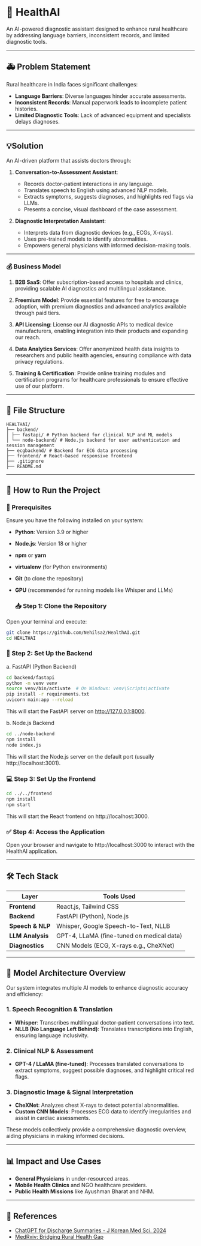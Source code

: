 # 🧠 HealthAI

An AI-powered diagnostic assistant designed to enhance rural healthcare by addressing language barriers, inconsistent records, and limited diagnostic tools.

---

## 🚑 Problem Statement

Rural healthcare in India faces significant challenges:

- **Language Barriers**: Diverse languages hinder accurate assessments.
- **Inconsistent Records**: Manual paperwork leads to incomplete patient histories.
- **Limited Diagnostic Tools**: Lack of advanced equipment and specialists delays diagnoses.

---

## 💡Solution

An AI-driven platform that assists doctors through:

1. **Conversation-to-Assessment Assistant**:
   - Records doctor-patient interactions in any language.
   - Translates speech to English using advanced NLP models.
   - Extracts symptoms, suggests diagnoses, and highlights red flags via LLMs.
   - Presents a concise, visual dashboard of the case assessment.

2. **Diagnostic Interpretation Assistant**:
   - Interprets data from diagnostic devices (e.g., ECGs, X-rays).
   - Uses pre-trained models to identify abnormalities.
   - Empowers general physicians with informed decision-making tools.

---

   ### 💰 Business Model
   
1. **B2B SaaS**: Offer subscription-based access to hospitals and clinics, providing scalable AI diagnostics and multilingual assistance.

2. **Freemium Model**: Provide essential features for free to encourage adoption, with premium diagnostics and advanced analytics available through paid tiers.

3. **API Licensing**: License our AI diagnostic APIs to medical device manufacturers, enabling integration into their products and expanding our reach.

4. **Data Analytics Services**: Offer anonymized health data insights to researchers and public health agencies, ensuring compliance with data privacy regulations.

5. **Training & Certification**: Provide online training modules and certification programs for healthcare professionals to ensure effective use of our platform.

---

## 📁 File Structure
```
HEALTHAI/
├── backend/
│ ├── fastapi/ # Python backend for clinical NLP and ML models
│ └── node-backend/ # Node.js backend for user authentication and session management
├── ecgbackend/ # Backend for ECG data processing
├── frontend/ # React-based responsive frontend
├── .gitignore
├── README.md
```

---

## 🚀 How to Run the Project

### 🧩 Prerequisites

Ensure you have the following installed on your system:

- **Python**: Version 3.9 or higher
- **Node.js**: Version 18 or higher
- **npm** or **yarn**
- **virtualenv** (for Python environments)
- **Git** (to clone the repository)
- **GPU** (recommended for running models like Whisper and LLMs)
  
  ### 📥 Step 1: Clone the Repository

Open your terminal and execute:

```bash
git clone https://github.com/Nehilsa2/HealthAI.git
cd HEALTHAI
```

  ### 🔧 Step 2: Set Up the Backend
  
a. FastAPI (Python Backend)

```bash
cd backend/fastapi
python -m venv venv
source venv/bin/activate  # On Windows: venv\Scripts\activate
pip install -r requirements.txt
uvicorn main:app --reload
```

This will start the FastAPI server on http://127.0.0.1:8000.

b. Node.js Backend

```bash
cd ../node-backend
npm install
node index.js
```

This will start the Node.js server on the default port (usually http://localhost:3001).

  ### 💻 Step 3: Set Up the Frontend

```bash
cd ../../frontend
npm install
npm start
```

This will start the React frontend on http://localhost:3000.

  ### ✅ Step 4: Access the Application

Open your browser and navigate to http://localhost:3000 to interact with the HealthAI application.

---

## 🛠️ Tech Stack

| Layer            | Tools Used                                        |
|------------------|--------------------------------------------------|
| **Frontend**     | React.js, Tailwind CSS                           |
| **Backend**      | FastAPI (Python), Node.js                        |
| **Speech & NLP** | Whisper, Google Speech-to-Text, NLLB             |
| **LLM Analysis** | GPT-4, LLaMA (fine-tuned on medical data)        |
| **Diagnostics**  | CNN Models (ECG, X-rays e.g., CheXNet)           |

---

## 🧬 Model Architecture Overview

Our system integrates multiple AI models to enhance diagnostic accuracy and efficiency:

### 1. **Speech Recognition & Translation**
- **Whisper**: Transcribes multilingual doctor-patient conversations into text.
- **NLLB (No Language Left Behind)**: Translates transcriptions into English, ensuring language inclusivity.

### 2. **Clinical NLP & Assessment**
- **GPT-4 / LLaMA (fine-tuned)**: Processes translated conversations to extract symptoms, suggest possible diagnoses, and highlight critical red flags.

### 3. **Diagnostic Image & Signal Interpretation**
- **CheXNet**: Analyzes chest X-rays to detect potential abnormalities.
- **Custom CNN Models**: Processes ECG data to identify irregularities and assist in cardiac assessments.

These models collectively provide a comprehensive diagnostic overview, aiding physicians in making informed decisions.

---

## 📊 Impact and Use Cases

- **General Physicians** in under-resourced areas.
- **Mobile Health Clinics** and NGO healthcare providers.
- **Public Health Missions** like Ayushman Bharat and NHM.

---

## 📎 References

- [ChatGPT for Discharge Summaries - J Korean Med Sci. 2024](https://doi.org/10.3346/jkms.2024.39.e148)
- [MedRxiv: Bridging Rural Health Gap](https://www.medrxiv.org/content/10.1101/2024.07.30.24311228v1)

